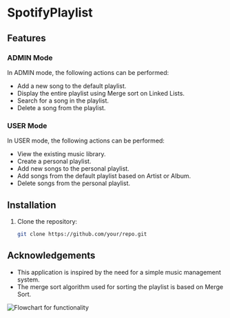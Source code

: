 # SpotifyPlaylist

## Features

### ADMIN Mode

In ADMIN mode, the following actions can be performed:

- Add a new song to the default playlist.
- Display the entire playlist using Merge sort on Linked Lists.
- Search for a song in the playlist.
- Delete a song from the playlist.

### USER Mode

In USER mode, the following actions can be performed:

- View the existing music library.
- Create a personal playlist.
- Add new songs to the personal playlist.
- Add songs from the default playlist based on Artist or Album.
- Delete songs from the personal playlist.

## Installation

1. Clone the repository:

   ```bash
   git clone https://github.com/your/repo.git
   
## Acknowledgements

- This application is inspired by the need for a simple music management system.
- The merge sort algorithm used for sorting the playlist is based on Merge Sort.


![Flowchart for functionality](Flowchart.jpg)
